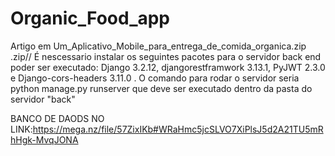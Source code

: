 # Organic_Food_app

Artigo em Um_Aplicativo_Mobile_para_entrega_de_comida_organica.zip
.zip//
É nescessario instalar os seguintes pacotes para o servidor back end poder ser executado: Django 3.2.12, djangorestframwork 3.13.1, PyJWT 2.3.0 e Django-cors-headers 3.11.0
. O comando para rodar o servidor seria python manage.py runserver que deve  ser executado dentro da pasta do servidor "back"

BANCO DE DAODS NO LINK:https://mega.nz/file/57ZixIKb#WRaHmc5jcSLVO7XiPlsJ5d2A21TU5mRhHgk-MvqJONA
